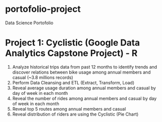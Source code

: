 # portofolio-project
Data Science Portofolio

# Project 1: Cyclistic (Google Data Analytics Capstone Project) - R
  1. Analyze historical trips data from past 12 months to identify trends and discover relations between
     bike usage among annual members and casual (~3.8 millions records)
  2. Perform Data Cleansing and ETL (Extract, Transform, Load)
  3. Reveal average usage duration among annual members and casual by day of week in each month
  4. Reveal the number of rides among annual members and casual by day of week in each month
  5. Reveal top 5 routes among annual members and casual
  6. Reveal distribution of riders are using the Cyclistic (Pie Chart)
